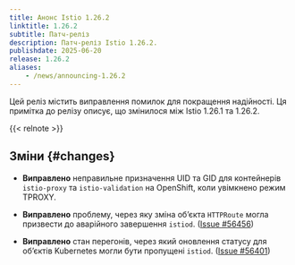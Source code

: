 ```yaml
---
title: Анонс Istio 1.26.2
linktitle: 1.26.2
subtitle: Патч-реліз
description: Патч-реліз Istio 1.26.2.
publishdate: 2025-06-20
release: 1.26.2
aliases:
    - /news/announcing-1.26.2
---
```


Цей реліз містить виправлення помилок для покращення надійності. Ця примітка до релізу описує, що змінилося між Istio 1.26.1 та 1.26.2.

{{< relnote >}}

## Зміни {#changes}

- **Виправлено** неправильне призначення UID та GID для контейнерів `istio-proxy` та `istio-validation` на OpenShift, коли увімкнено режим TPROXY.

- **Виправлено** проблему, через яку зміна обʼєкта `HTTPRoute` могла призвести до аварійного завершення `istiod`.
  ([Issue #56456](https://github.com/istio/istio/issues/56456))

- **Виправлено** стан перегонів, через який оновлення статусу для обʼєктів Kubernetes могли бути пропущені `istiod`.
  ([Issue #56401](https://github.com/istio/istio/issues/56401))
